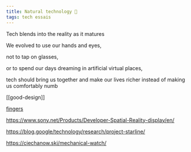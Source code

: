 ```yaml
---
title: Natural technology 🍃 
tags: tech essais
---
```


Tech blends into the reality as it matures 

We evolved to use our hands and eyes, 

not to tap on glasses,

or to spend our days dreaming in artificial virtual places,

tech should bring us together and make our lives richer instead of making us comfortably numb 

[[good-design]]

[fingers](http://worrydream.com/#!/ABriefRantOnTheFutureOfInteractionDesign)

<https://www.sony.net/Products/Developer-Spatial-Reality-display/en/>

<https://blog.google/technology/research/project-starline/>

<https://ciechanow.ski/mechanical-watch/>


